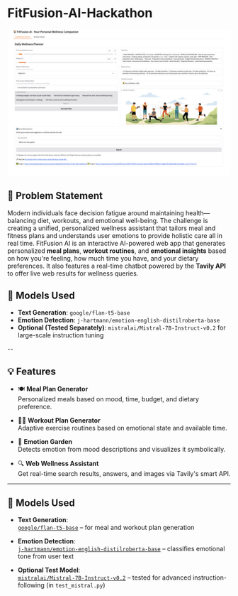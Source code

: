 # FitFusion-AI-Hackathon

![FitFusion Hackathon](https://github.com/KritiCParikh/FitFusion-AI-Hackathon/blob/main/v1-Hackathon.png?raw=true)

## 🧩 Problem Statement
Modern individuals face decision fatigue around maintaining health—balancing diet, workouts, and emotional well-being. The challenge is creating a unified, personalized wellness assistant that tailors meal and fitness plans and understands user emotions to provide holistic care all in real time. FitFusion AI is an interactive AI-powered web app that generates personalized **meal plans**, **workout routines**, and **emotional insights** based on how you're feeling, how much time you have, and your dietary preferences. It also features a real-time chatbot powered by the **Tavily API** to offer live web results for wellness queries.


## 🤖 Models Used

- **Text Generation**: `google/flan-t5-base`  
- **Emotion Detection**: `j-hartmann/emotion-english-distilroberta-base`  
- **Optional (Tested Separately)**: `mistralai/Mistral-7B-Instruct-v0.2` for large-scale instruction tuning

--

## 💡 Features

- 🍽️ **Meal Plan Generator**  
  Personalized meals based on mood, time, budget, and dietary preference.

- 🏋️‍♂️ **Workout Plan Generator**  
  Adaptive exercise routines based on emotional state and available time.

- 🌸 **Emotion Garden**  
  Detects emotion from mood descriptions and visualizes it symbolically.

- 🔍 **Web Wellness Assistant**  
  Get real-time search results, answers, and images via Tavily's smart API.

---

## 🤖 Models Used

- **Text Generation**:  
  [`google/flan-t5-base`](https://huggingface.co/google/flan-t5-base) – for meal and workout plan generation

- **Emotion Detection**:  
  [`j-hartmann/emotion-english-distilroberta-base`](https://huggingface.co/j-hartmann/emotion-english-distilroberta-base) – classifies emotional tone from user text

- **Optional Test Model**:  
  [`mistralai/Mistral-7B-Instruct-v0.2`](https://huggingface.co/mistralai/Mistral-7B-Instruct-v0.2) – tested for advanced instruction-following (in `test_mistral.py`)



